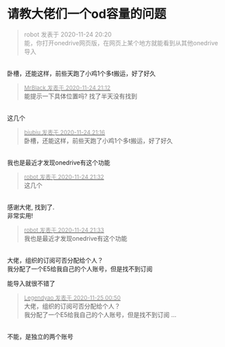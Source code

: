 # 请教大佬们一个od容量的问题


<div class="quote"><blockquote><font color="#999999">robot 发表于 2020-11-24 20:20</font><br />
<font color="#999999">能，你打开onedrive网页版，在网页上某个地方就能看到从其他onedrive导入</font></blockquote></div><br />
卧槽，还能这样，前些天跑了小鸡1个多t搬运，好了好久

<div class="quote"><blockquote><font size="2"><a href="https://www.hostloc.com/forum.php?mod=redirect&amp;goto=findpost&amp;pid=9510456&amp;ptid=770866" target="_blank"><font color="#999999">MrBlack 发表于 2020-11-24 21:12</font></a></font><br />
能提示一下具体位置吗? 找了半天没有找到</blockquote></div><br />
这几个<img id="aimg_HW0C0" onclick="zoom(this, this.src, 0, 0, 0)" class="zoom" src="https://s3.jpg.cm/2020/11/24/r3aFw.png" onmouseover="img_onmouseoverfunc(this)" onload="thumbImg(this)" border="0" alt="" /><br />
<img id="aimg_KjaLe" onclick="zoom(this, this.src, 0, 0, 0)" class="zoom" src="https://s3.jpg.cm/2020/11/24/r3iy8.png" onmouseover="img_onmouseoverfunc(this)" onload="thumbImg(this)" border="0" alt="" />

<div class="quote"><blockquote><font size="2"><a href="https://www.hostloc.com/forum.php?mod=redirect&amp;goto=findpost&amp;pid=9510484&amp;ptid=770866" target="_blank"><font color="#999999">biubiu 发表于 2020-11-24 21:16</font></a></font><br />
卧槽，还能这样，前些天跑了小鸡1个多t搬运，好了好久</blockquote></div><br />
我也是最近才发现onedrive有这个功能<img src="static/image/smiley/yct/003.gif" smilieid="50" border="0" alt="" />

<div class="quote"><blockquote><font size="2"><a href="https://www.hostloc.com/forum.php?mod=redirect&amp;goto=findpost&amp;pid=9510642&amp;ptid=770866" target="_blank"><font color="#999999">robot 发表于 2020-11-24 21:32</font></a></font><br />
这几个</blockquote></div><br />
感谢大佬, 找到了.<br />
非常实用!

<div class="quote"><blockquote><font size="2"><a href="https://www.hostloc.com/forum.php?mod=redirect&amp;goto=findpost&amp;pid=9510659&amp;ptid=770866" target="_blank"><font color="#999999">robot 发表于 2020-11-24 21:33</font></a></font><br />
我也是最近才发现onedrive有这个功能</blockquote></div><br />
大佬，组织的订阅可否分配给个人？<br />
我分配了一个E5给我自己的个人账号，但是找不到订阅<img id="aimg_Qp5P7" onclick="zoom(this, this.src, 0, 0, 0)" class="zoom" src="https://cdn.jsdelivr.net/gh/hishis/forum-master/public/images/patch.gif" onmouseover="img_onmouseoverfunc(this)" onload="thumbImg(this)" border="0" alt="" />

能导入就很不错了

<div class="quote"><blockquote><font size="2"><a href="https://www.hostloc.com/forum.php?mod=redirect&amp;goto=findpost&amp;pid=9512196&amp;ptid=770866" target="_blank"><font color="#999999">Legendyao 发表于 2020-11-25 00:50</font></a></font><br />
大佬，组织的订阅可否分配给个人？<br />
我分配了一个E5给我自己的个人账号，但是找不到订阅 ...</blockquote></div><br />
不能，是独立的两个账号
